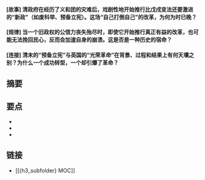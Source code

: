 #### [故事] 清政府在经历了义和团的灾难后，戏剧性地开始推行比戊戌变法还要激进的“新政”（如废科举、预备立宪）。这场“自己打倒自己”的改革，为何为时已晚？


#### [规律] 当一个旧政权的公信力丧失殆尽时，即使它开始推行真正有益的改革，也可能无法挽回民心，反而会加速自身的崩溃。这是否是一种历史的宿命？


#### [连接] 清末的“预备立宪”与英国的“光荣革命”在背景、过程和结果上有何天壤之别？为什么一个成功转型，一个却引爆了革命？


## 摘要


## 要点

- 
- 
- 

## 链接

- [[{h3_subfolder} MOC]]
